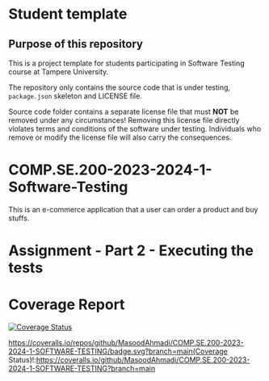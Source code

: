 # Student template

## Purpose of this repository

This is a project template for students participating in Software Testing course
at Tampere University.

The repository only contains the source code that is under testing, `package.json` skeleton
and LICENSE file.

Source code folder contains a separate license file that must **NOT** be removed under any circumstances!
Removing this license file directly violates terms and conditions of the software under testing.
Individuals who remove or modify the license file will also carry the consequences.

# COMP.SE.200-2023-2024-1-Software-Testing

This is an e-commerce application that a user can order a product and buy stuffs.

# Assignment - Part 2 - Executing the tests

# Coverage Report

[![Coverage Status](https://coveralls.io/repos/github/MasoodAhmadi/COMP.SE.200-2023-2024-1-SOFTWARE-TESTING/badge.svg?branch=main)](https://coveralls.io/github/MasoodAhmadi/COMP.SE.200-2023-2024-1-SOFTWARE-TESTING?branch=main)

https://coveralls.io/repos/github/MasoodAhmadi/COMP.SE.200-2023-2024-1-SOFTWARE-TESTING/badge.svg?branch=main(Coverage Status)!:https://coveralls.io/github/MasoodAhmadi/COMP.SE.200-2023-2024-1-SOFTWARE-TESTING?branch=main
